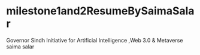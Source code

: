 # milestone1and2ResumeBySaimaSalar
Governor Sindh Initiative for Artificial Intelligence ,Web 3.0 &amp; Metaverse
<br>
saima salar
